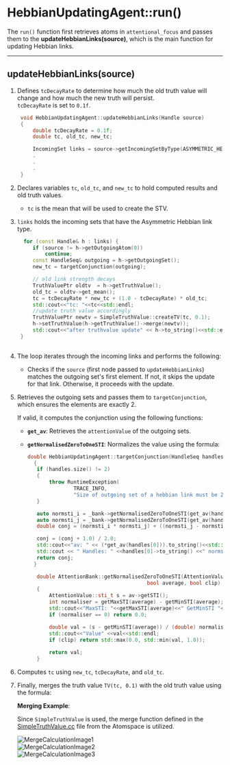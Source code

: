 # **HebbianUpdatingAgent::run()**

The `run()` function first retrieves atoms in `attentional_focus` and passes them to the **updateHebbianLinks(source)**, which is the main function for updating Hebbian links.

---

## **updateHebbianLinks(source)**

1. Defines `tcDecayRate` to determine how much the old truth value will change and how much the new truth will persist.  
   `tcDecayRate` is set to `0.1f`.  

   ```c++
    void HebbianUpdatingAgent::updateHebbianLinks(Handle source)
    {
        double tcDecayRate = 0.1f;
        double tc, old_tc, new_tc;

        IncomingSet links = source->getIncomingSetByType(ASYMMETRIC_HEBBIAN_LINK);
        .
        .
        .
    }


2. Declares variables `tc`, `old_tc`, and `new_tc` to hold computed results and old truth values.  

   - `tc` is the mean that will be used to create the STV.  

3. `links` holds the incoming sets that have the Asymmetric Hebbian link type.  

   ```c++
     for (const Handle& h : links) {
        if (source != h->getOutgoingAtom(0))
            continue;
        const HandleSeq& outgoing = h->getOutgoingSet();
        new_tc = targetConjunction(outgoing);

        // old link strength decays
        TruthValuePtr oldtv  = h->getTruthValue();
        old_tc = oldtv->get_mean();
        tc = tcDecayRate * new_tc + (1.0 - tcDecayRate) * old_tc;
        std::cout<<"tc: "<<tc<<std::endl;
        //update truth value accordingly
        TruthValuePtr newtv = SimpleTruthValue::createTV(tc, 0.1);
        h->setTruthValue(h->getTruthValue()->merge(newtv));
        std::cout<<"after truthvalue update" << h->to_string()<<std::endl;
    }
    

4. The loop iterates through the incoming links and performs the following:  

   - Checks if the `source` (first node passed to `updateHebbianLinks`) matches the outgoing set's first element. If not, it skips the update for that link. Otherwise, it proceeds with the update.

5. Retrieves the outgoing sets and passes them to `targetConjunction`, which ensures the elements are exactly 2.  

   If valid, it computes the conjunction using the following functions:  

   - **`get_av`**: Retrieves the `attentionValue` of the outgoing sets.  
   - **`getNormalisedZeroToOneSTI`**: Normalizes the value using the formula:  

     ```c++
     double HebbianUpdatingAgent::targetConjunction(HandleSeq handles)
       {
        if (handles.size() != 2)
        {
            throw RuntimeException(
                    TRACE_INFO,
                    "Size of outgoing set of a hebbian link must be 2.");
        }

        auto normsti_i = _bank->getNormalisedZeroToOneSTI(get_av(handles[0]), true, true);
        auto normsti_j = _bank->getNormalisedZeroToOneSTI(get_av(handles[1]), true, true);
        double conj = (normsti_i * normsti_j) + ((normsti_j - normsti_i) * std::abs(normsti_j -normsti_i));

        conj = (conj + 1.0) / 2.0;
        std::cout<<"av: " << (*get_av(handles[0])).to_string()<<std::endl;
        std::cout << " Handles: " <<handles[0]->to_string() <<" normsti_i: " <<normsti_i <<"normsti_j: "<<normsti_j<<" conj: "<<conj<<std::endl;
        return conj;
       }
     ```


     ```c++
        double AttentionBank::getNormalisedZeroToOneSTI(AttentionValuePtr av,
                                            bool average, bool clip) const
        {
            AttentionValue::sti_t s = av->getSTI();
            int normaliser = getMaxSTI(average) - getMinSTI(average);
            std::cout<<"MaxSTI: "<<getMaxSTI(average)<<" GetMinSTI "<<getMinSTI(average)<<std::endl;
            if (normaliser == 0) return 0.0;

            double val = (s - getMinSTI(average)) / (double) normaliser;
            std::cout<<"Value" <<val<<std::endl;
            if (clip) return std::max(0.0, std::min(val, 1.0));
            
            return val;
        }
     ```

6. Computes `tc` using `new_tc`, `tcDecayRate`, and `old_tc`.  

7. Finally, merges the truth value `TV(tc, 0.1)` with the old truth value using the formula:  

   **Merging Example**:  

   Since `SimpleTruthValue` is used, the merge function defined in the [SimpleTruthValue.cc](http://SimpleTruthValue.cc) file from the Atomspace is utilized.
 
   ![MergeCalculationImage1](MergeCalculationImages/1.png)  
   ![MergeCalculationImage2](MergeCalculationImages/2.png)  
   ![MergeCalculationImage3](MergeCalculationImages/3.png)
